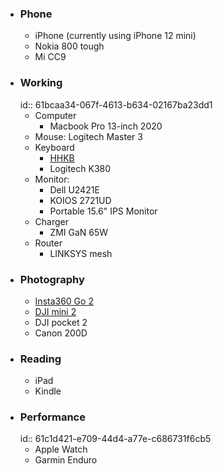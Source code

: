 - ### Phone
	- iPhone (currently using iPhone 12 mini)
	- Nokia 800 tough
	- Mi CC9
- ### Working
  id:: 61bcaa34-067f-4613-b634-02167ba23dd1
	- Computer
		- Macbook Pro 13-inch 2020
	- Mouse: Logitech Master 3
	- Keyboard
		- [HHKB](https://youtu.be/K2GN_LY3Jjw)
		- Logitech K380
	- Monitor:
		- Dell U2421E
		- KOIOS 2721UD
		- Portable 15.6" IPS Monitor
	- Charger
		- ZMI GaN 65W
	- Router
		- LINKSYS mesh
- ### Photography
	- [Insta360 Go 2](https://youtu.be/gzycSGDScfQ)
	- [DJI mini 2](https://youtu.be/ykj3ZToXRMA)
	- DJI pocket 2
	- Canon 200D
- ### Reading
	- iPad
	- Kindle
- ### Performance
  id:: 61c1d421-e709-44d4-a77e-c686731f6cb5
	- Apple Watch
	- Garmin Enduro
